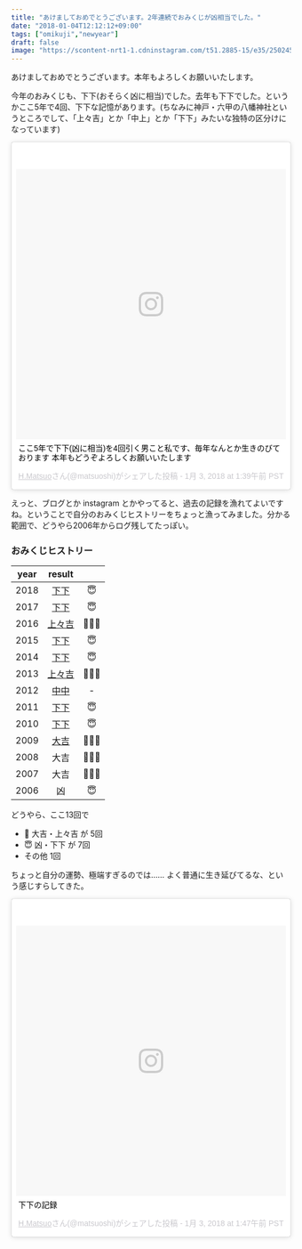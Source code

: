```yaml
---
title: "あけましておめでとうございます。2年連続でおみくじが凶相当でした。"
date: "2018-01-04T12:12:12+09:00"
tags: ["omikuji","newyear"]
draft: false
image: "https://scontent-nrt1-1.cdninstagram.com/t51.2885-15/e35/25024508_1543552422425400_3988928370531368960_n.jpg"
---
```


あけましておめでとうございます。本年もよろしくお願いいたします。

今年のおみくじも、下下(おそらく凶に相当)でした。去年も下下でした。というかここ5年で4回、下下な記憶があります。(ちなみに神戸・六甲の八幡神社というところでして、「上々吉」とか「中上」とか「下下」みたいな独特の区分けになっています)

<div class="embed"><blockquote class="instagram-media" data-instgrm-captioned data-instgrm-permalink="https://www.instagram.com/p/Bde4spyB3B_/" data-instgrm-version="8" style=" background:#FFF; border:0; border-radius:3px; box-shadow:0 0 1px 0 rgba(0,0,0,0.5),0 1px 10px 0 rgba(0,0,0,0.15); margin: 1px; max-width:658px; padding:0; width:99.375%; width:-webkit-calc(100% - 2px); width:calc(100% - 2px);"><div style="padding:8px;"> <div style=" background:#F8F8F8; line-height:0; margin-top:40px; padding:50.0% 0; text-align:center; width:100%;"> <div style=" background:url(data:image/png;base64,iVBORw0KGgoAAAANSUhEUgAAACwAAAAsCAMAAAApWqozAAAABGdBTUEAALGPC/xhBQAAAAFzUkdCAK7OHOkAAAAMUExURczMzPf399fX1+bm5mzY9AMAAADiSURBVDjLvZXbEsMgCES5/P8/t9FuRVCRmU73JWlzosgSIIZURCjo/ad+EQJJB4Hv8BFt+IDpQoCx1wjOSBFhh2XssxEIYn3ulI/6MNReE07UIWJEv8UEOWDS88LY97kqyTliJKKtuYBbruAyVh5wOHiXmpi5we58Ek028czwyuQdLKPG1Bkb4NnM+VeAnfHqn1k4+GPT6uGQcvu2h2OVuIf/gWUFyy8OWEpdyZSa3aVCqpVoVvzZZ2VTnn2wU8qzVjDDetO90GSy9mVLqtgYSy231MxrY6I2gGqjrTY0L8fxCxfCBbhWrsYYAAAAAElFTkSuQmCC); display:block; height:44px; margin:0 auto -44px; position:relative; top:-22px; width:44px;"></div></div> <p style=" margin:8px 0 0 0; padding:0 4px;"> <a href="https://www.instagram.com/p/Bde4spyB3B_/" style=" color:#000; font-family:Arial,sans-serif; font-size:14px; font-style:normal; font-weight:normal; line-height:17px; text-decoration:none; word-wrap:break-word;" target="_blank">ここ5年で下下(凶に相当)を4回引く男こと私です、毎年なんとか生きのびております 本年もどうぞよろしくお願いいたします</a></p> <p style=" color:#c9c8cd; font-family:Arial,sans-serif; font-size:14px; line-height:17px; margin-bottom:0; margin-top:8px; overflow:hidden; padding:8px 0 7px; text-align:center; text-overflow:ellipsis; white-space:nowrap;"><a href="https://www.instagram.com/matsuoshi/" style=" color:#c9c8cd; font-family:Arial,sans-serif; font-size:14px; font-style:normal; font-weight:normal; line-height:17px;" target="_blank"> H.Matsuo</a>さん(@matsuoshi)がシェアした投稿 - <time style=" font-family:Arial,sans-serif; font-size:14px; line-height:17px;" datetime="2018-01-03T09:39:19+00:00"> 1月 3, 2018 at 1:39午前 PST</time></p></div></blockquote> <script async defer src="//platform.instagram.com/en_US/embeds.js"></script></div>

えっと、ブログとか instagram とかやってると、過去の記録を漁れてよいですね。ということで自分のおみくじヒストリーをちょっと漁ってみました。分かる範囲で、どうやら2006年からログ残してたっぽい。

### おみくじヒストリー

|year|result||
|:---:|:---:|:---:|
|2018|[下下](https://www.instagram.com/p/Bde4spyB3B_/)|<span class="emoji">😇</span>|
|2017|[下下](https://www.instagram.com/p/BOyewmzBtzU/)|<span class="emoji">😇</span>|
|2016|[上々吉️](https://www.instagram.com/p/BAEnNzJAhSd/)|<span class="emoji">🎯🎯🎯</span>|
|2015|[下下](https://www.instagram.com/p/xV6ARCghbO/)|<span class="emoji">😇</span>|
|2014|[下下](https://www.instagram.com/p/iqf54fAhWC/)|<span class="emoji">😇</span>|
|2013|[上々吉️](https://www.instagram.com/p/UA1aNJAhV3/)|<span class="emoji">🎯🎯🎯</span>|
|2012|[中中](https://www.flickr.com/photos/matsuoshi/6646582805/)|-|
|2011|[下下](https://www.flickr.com/photos/matsuoshi/5323181533/)|<span class="emoji">😇</span>|
|2010|[下下](https://www.flickr.com/photos/matsuoshi/4250232006/)|<span class="emoji">😇</span>|
|2009|[大吉️](http://blog.monaural.net/2009/01/2009.html)|<span class="emoji">🎯🎯🎯</span>|
|2008|大吉|<span class="emoji">🎯🎯🎯</span>️|
|2007|大吉|<span class="emoji">🎯🎯🎯</span>️|
|2006|凶|<span class="emoji">😇</span>|

どうやら、ここ13回で

- <span class="emoji">🎯</span> 大吉・上々吉 が 5回
- <span class="emoji">😇</span> 凶・下下 が 7回
- その他 1回

ちょっと自分の運勢、極端すぎるのでは…… よく普通に生き延びてるな、という感じすらしてきた。

<div class="embed"><blockquote class="instagram-media" data-instgrm-captioned data-instgrm-permalink="https://www.instagram.com/p/Bde5rUxB0jG/" data-instgrm-version="8" style=" background:#FFF; border:0; border-radius:3px; box-shadow:0 0 1px 0 rgba(0,0,0,0.5),0 1px 10px 0 rgba(0,0,0,0.15); margin: 1px; max-width:658px; padding:0; width:99.375%; width:-webkit-calc(100% - 2px); width:calc(100% - 2px);"><div style="padding:8px;"> <div style=" background:#F8F8F8; line-height:0; margin-top:40px; padding:50.0% 0; text-align:center; width:100%;"> <div style=" background:url(data:image/png;base64,iVBORw0KGgoAAAANSUhEUgAAACwAAAAsCAMAAAApWqozAAAABGdBTUEAALGPC/xhBQAAAAFzUkdCAK7OHOkAAAAMUExURczMzPf399fX1+bm5mzY9AMAAADiSURBVDjLvZXbEsMgCES5/P8/t9FuRVCRmU73JWlzosgSIIZURCjo/ad+EQJJB4Hv8BFt+IDpQoCx1wjOSBFhh2XssxEIYn3ulI/6MNReE07UIWJEv8UEOWDS88LY97kqyTliJKKtuYBbruAyVh5wOHiXmpi5we58Ek028czwyuQdLKPG1Bkb4NnM+VeAnfHqn1k4+GPT6uGQcvu2h2OVuIf/gWUFyy8OWEpdyZSa3aVCqpVoVvzZZ2VTnn2wU8qzVjDDetO90GSy9mVLqtgYSy231MxrY6I2gGqjrTY0L8fxCxfCBbhWrsYYAAAAAElFTkSuQmCC); display:block; height:44px; margin:0 auto -44px; position:relative; top:-22px; width:44px;"></div></div> <p style=" margin:8px 0 0 0; padding:0 4px;"> <a href="https://www.instagram.com/p/Bde5rUxB0jG/" style=" color:#000; font-family:Arial,sans-serif; font-size:14px; font-style:normal; font-weight:normal; line-height:17px; text-decoration:none; word-wrap:break-word;" target="_blank">下下の記録</a></p> <p style=" color:#c9c8cd; font-family:Arial,sans-serif; font-size:14px; line-height:17px; margin-bottom:0; margin-top:8px; overflow:hidden; padding:8px 0 7px; text-align:center; text-overflow:ellipsis; white-space:nowrap;"><a href="https://www.instagram.com/matsuoshi/" style=" color:#c9c8cd; font-family:Arial,sans-serif; font-size:14px; font-style:normal; font-weight:normal; line-height:17px;" target="_blank"> H.Matsuo</a>さん(@matsuoshi)がシェアした投稿 - <time style=" font-family:Arial,sans-serif; font-size:14px; line-height:17px;" datetime="2018-01-03T09:47:53+00:00"> 1月 3, 2018 at 1:47午前 PST</time></p></div></blockquote> <script async defer src="//platform.instagram.com/en_US/embeds.js"></script></div>
